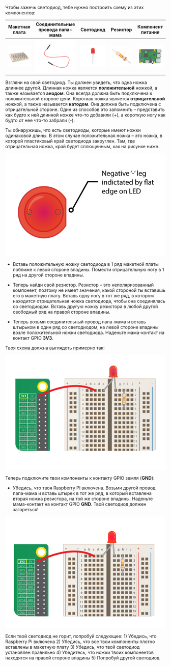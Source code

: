 Чтобы зажечь светодиод, тебе нужно построить схему из этих компонентов:

| Макетная плата                           | Соединительные провода папа-мама                        | Светодиод                    | Резистор                         | Компонент питания                      |
| ---------------------------------------- | ------------------------------------------------------- | ---------------------------- | -------------------------------- | -------------------------------------- |
| ![макетная плата](images/breadboard.png) | ![соединительный провод папа-мама](images/mfjumper.png) | ![светодиод](images/led.png) | ![резистор](images/resistor.png) | ![raspberrypi](images/raspberrypi.png) |

Взгляни на свой светодиод. Ты должен увидеть, что одна ножка длиннее другой. Длинная ножка является **положительной** ножкой, а также называется **анодом**. Она всегда должна быть подключена к положительной стороне цепи. Короткая ножка является **отрицательной** ножкой, а также называется **катодом**. Она должна быть подключена с отрицательной стороне. Один из способов это запомнить – представить как будто к ней длинной ножке что-то добавили (+), а короткую ногу как будто от нее что-то забрали (-).

Ты обнаружишь, что есть светодиоды, которые имеют ножки одинаковой длины. В этом случае положительная ножка – это ножка, в которой пластиковый край светодиода закруглен. Там, где отрицательная ножка, край будет сплющенным, как на рисунке ниже.

![светодиод крупным планом](images/LEDcloseup.png)

+ Вставь положительную ножку светодиода в 1 ряд макетной платы поближе к левой стороне впадины. Помести отрицательную ногу в 1 ряд на другой стороне впадины.

+ Теперь найди свой резистор. Резистор – это неполяризованный компонент, поэтому не имеет значения, какой стороной ты вставишь его в макетную плату. Вставь одну ногу в тот же ряд, в котором находится отрицательная ножка светодиода, чтобы она соединялась со светодиодом. Вставь другую ножку резистора в любой другой свободный ряд на правой стороне впадины.

+ Теперь возьми соединительный провод папа-мама и вставь штырьком в один ряд со светодиодом, на левой стороне впадины возле положительной ножки светодиода. Наденьте мама-контакт на контакт GPIO **3V3**.

Твоя схема должна выглядеть примерно так:

![Схема с отсутствующей землей](images/ground-missing.png)

Теперь подключите твои компоненты к контакту GPIO земля (**GND**):

+ Убедись, что твоя Raspberry Pi включена. Возьми другой провод папа-мама и вставь штырек в тот же ряд, в который вставлена вторая ножка резистора, на той же стороне впадины. Наденьте мама-контакт на контакт GPIO **GND**. Твой светодиод должен загореться!

![Течение тока в цепи](images/circuit-current-flow.gif)

Если твой светодиод не горит, попробуй следующее: 1) Убедись, что Raspberry Pi включена 2) Убедись, что все твои компоненты плотно вставлены в макетную плату 3) Убедись, что твой светодиод установлен правильно 4) Убедитесь, что ножки твоих компонентов находятся на правой стороне впадины 5) Попробуй другой светодиод
